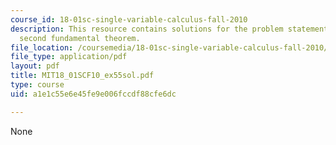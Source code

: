 ```yaml
---
course_id: 18-01sc-single-variable-calculus-fall-2010
description: This resource contains solutions for the problem statements related to
  second fundamental theorem.
file_location: /coursemedia/18-01sc-single-variable-calculus-fall-2010/a1e1c55e6e45fe9e006fccdf88cfe6dc_MIT18_01SCF10_ex55sol.pdf
file_type: application/pdf
layout: pdf
title: MIT18_01SCF10_ex55sol.pdf
type: course
uid: a1e1c55e6e45fe9e006fccdf88cfe6dc

---
```

None